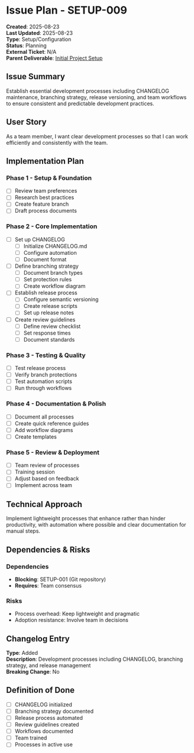 # Issue Plan - SETUP-009

**Created**: 2025-08-23  
**Last Updated**: 2025-08-23  
**Type**: Setup/Configuration  
**Status**: Planning  
**External Ticket**: N/A  
**Parent Deliverable**: [Initial Project Setup](../../README.md)  

## Issue Summary

Establish essential development processes including CHANGELOG maintenance, branching strategy, release versioning, and team workflows to ensure consistent and predictable development practices.

## User Story

As a team member, I want clear development processes so that I can work efficiently and consistently with the team.

## Implementation Plan

### Phase 1 - Setup & Foundation

- [ ] Review team preferences
- [ ] Research best practices
- [ ] Create feature branch
- [ ] Draft process documents

### Phase 2 - Core Implementation

- [ ] Set up CHANGELOG
  - [ ] Initialize CHANGELOG.md
  - [ ] Configure automation
  - [ ] Document format
- [ ] Define branching strategy
  - [ ] Document branch types
  - [ ] Set protection rules
  - [ ] Create workflow diagram
- [ ] Establish release process
  - [ ] Configure semantic versioning
  - [ ] Create release scripts
  - [ ] Set up release notes
- [ ] Create review guidelines
  - [ ] Define review checklist
  - [ ] Set response times
  - [ ] Document standards

### Phase 3 - Testing & Quality

- [ ] Test release process
- [ ] Verify branch protections
- [ ] Test automation scripts
- [ ] Run through workflows

### Phase 4 - Documentation & Polish

- [ ] Document all processes
- [ ] Create quick reference guides
- [ ] Add workflow diagrams
- [ ] Create templates

### Phase 5 - Review & Deployment

- [ ] Team review of processes
- [ ] Training session
- [ ] Adjust based on feedback
- [ ] Implement across team

## Technical Approach

Implement lightweight processes that enhance rather than hinder productivity, with automation where possible and clear documentation for manual steps.

## Dependencies & Risks

### Dependencies
- **Blocking**: SETUP-001 (Git repository)
- **Requires**: Team consensus

### Risks
- Process overhead: Keep lightweight and pragmatic
- Adoption resistance: Involve team in decisions

## Changelog Entry

**Type**: Added  
**Description**: Development processes including CHANGELOG, branching strategy, and release management  
**Breaking Change**: No  

## Definition of Done

- [ ] CHANGELOG initialized
- [ ] Branching strategy documented
- [ ] Release process automated
- [ ] Review guidelines created
- [ ] Workflows documented
- [ ] Team trained
- [ ] Processes in active use